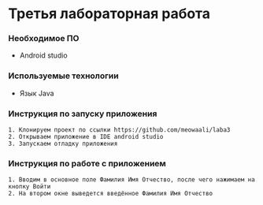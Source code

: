
# Третья лабораторная работа




### Необходимое ПО

* Android studio

### Используемые технологии

* Язык Java
### Инструкция по запуску приложения

    1. Клонируем проект по ссылки https://github.com/meowaali/laba3
    2. Открываем приложение в IDE android studio
    3. Запускаем отладку приложения
    
### Инструкция по работе с приложением

    1. Вводим в основное поле Фамилия Имя Отчество, после чего нажимаем на кнопку Войти
    2. На втором окне выведется введённое Фамилия Имя Отчество
